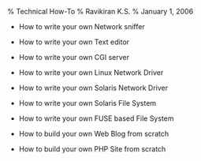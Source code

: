 % Technical How-To
% Ravikiran K.S.
% January 1, 2006


  - How to write your own Network sniffer

  - How to write your own Text editor

  - How to write your own CGI server

  - How to write your own Linux Network Driver

  - How to write your own Solaris Network Driver

  - How to write your own Solaris File System

  - How to write your own FUSE based File System

  - How to build your own Web Blog from scratch

  - How to build your own PHP Site from scratch

